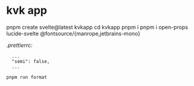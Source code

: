 # kvk app

pnpm create svelte@latest kvkapp
cd kvkapp
pnpm i
pnpm i open-props lucide-svelte @fontsource/{manrope,jetbrains-mono}

_.prettierrc:_

```
  ...
  "semi": false,
  ...
```

```
pnpm run format
```
